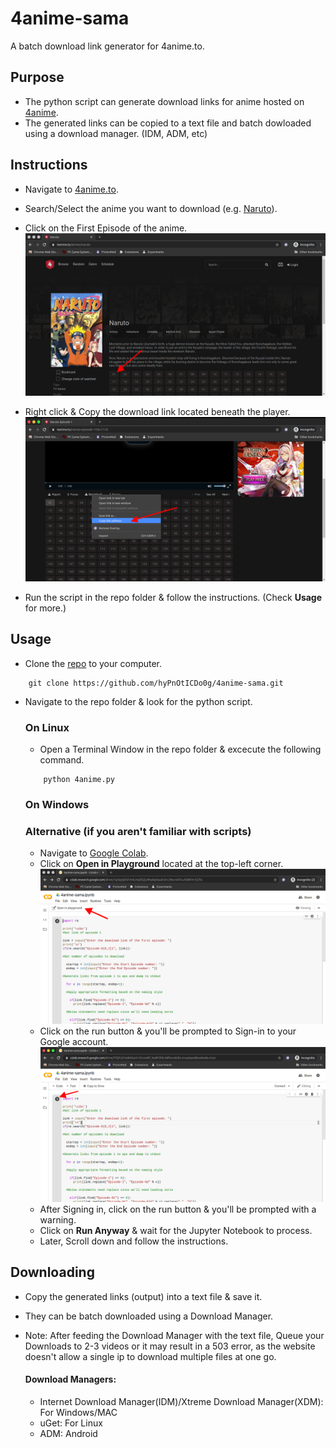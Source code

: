 # 4anime-sama
A batch download link generator for 4anime.to.


## Purpose

* The python script can generate download links for anime hosted on [4anime](https://4anime.to/).
* The generated links can be copied to a text file and batch dowloaded using a download manager. (IDM, ADM, etc)

## Instructions
* Navigate to [4anime.to](https://4anime.to/).
* Search/Select the anime you want to download (e.g. [Naruto](https://4anime.to/anime/naruto)).
* Click on the First Episode of the anime.
![](https://github.com/hyPnOtICDo0g/4anime-sama/blob/master/firstep.png?raw=true)

* Right click & Copy the download link located beneath the player.
![](https://github.com/hyPnOtICDo0g/4anime-sama/blob/master/linkcopy.png?raw=true)
* Run the script in the repo folder & follow the instructions. (Check **Usage** for more.)

## Usage

* Clone the [repo](https://github.com/hyPnOtICDo0g/4anime-sama) to your computer.
```
    git clone https://github.com/hyPnOtICDo0g/4anime-sama.git
```  
* Navigate to the repo folder & look for the python script.

    ### On Linux
    * Open a Terminal Window in the repo folder & excecute the following command.
    ```
        python 4anime.py
    ```
    ### On Windows
    
    
    
    ### Alternative (if you aren't familiar with scripts)
    * Navigate to [Google Colab](https://colab.research.google.com/drive/1q56pQDS7m4LmQESZju9hy8qOqu6C8-c2).
    * Click on **Open in Playground** located at the top-left corner.
    ![](https://github.com/hyPnOtICDo0g/4anime-sama/blob/master/collab.png?raw=true)
    * Click on the run button & you'll be prompted to Sign-in to your Google account.
    ![](https://github.com/hyPnOtICDo0g/4anime-sama/blob/master/run.png?raw=true)
    * After Signing in, click on the run button & you'll be prompted with a warning.
    * Click on **Run Anyway** & wait for the Jupyter Notebook to process.
    * Later, Scroll down and follow the instructions.
    
## Downloading
   * Copy the generated links (output) into a text file & save it.
   * They can be batch downloaded using a Download Manager.
   * Note: After feeding the Download Manager with the text file, Queue your Downloads to 2-3 videos or it may result in a 503 error, as the website doesn't allow a single ip to download multiple files at one go.
    
        #### Download Managers:
        * Internet Download Manager(IDM)/Xtreme Download Manager(XDM): For Windows/MAC
        * uGet: For Linux
        * ADM: Android
